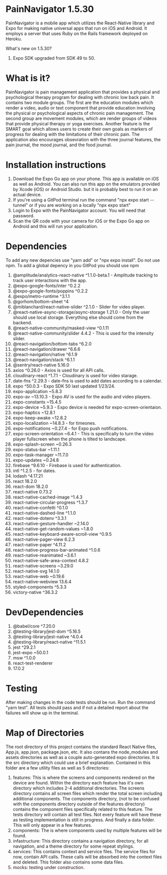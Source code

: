 # PainNavigator 1.5.30

PainNavigator is a mobile app which utilizes the React-Native library and Expo for making native universal apps that run on iOS and Android. It employs a server that uses Ruby on the Rails framework deployed on Heroku.

What's new on 1.5.30?
1. Expo SDK upgraded from SDK 49 to 50.

# What is it?

PainNavigator is pain management application that provides a physical and psychological therapy program for dealing with chronic low back pain. It contains two module groups. The first are the education modules which render a video, audio or text component that provide education involving the physical or psychological aspects of chronic pain management. The second group are movement modules, which are render groups of videos that provide physical therapy or yoga exercises. Another feature is the SMART goal which allows users to create their own goals as markers of progress for dealing with the limitations of their chronic pain. The application also encourages obsevration with the three journal features, the pain journal, the mood journal, and the food journal.

# Installation instructions

1. Download the Expo Go app on your phone. This app is available on iOS as well as Android. You can also run this app on the emulators provided by Xcode (iOS) or Android Studio. but it is probably best to run it on an actual device.
2. If you're using a GitPod terminal run the command "npx expo start --tunnel" or if you are working on a locally "npx expo start"
3. Login to Expo with the PainNavigator account. You will need that password. 
4. Scan the QR code with your camera for iOS or the Expo Go app on Android and this will run your application.

# Dependencies

To add any new depencies use "yarn add" or "npx expo install". Do not use npm.
To add a global depency in you GitPod you should use npm

1. @amplitude/analytics-react-native ^1.1.0-beta.1 - Amplitude tracking to track user interactions with the app.
2. @expo-google-fonts/inter ^0.2.2
3. @expo-google-fonts/poppins ^0.2.2
4. @expo/metro-runtime ^3.1.1
5. @gorhom/bottom-sheet ^4
6. @miblanchard/react-native-slider ^2.1.0 - Slider for video player.
7. @react-native-async-storage/async-storage 1.21.0 - Only the user should use local storage. Everything else should come from the backend.
8. @react-native-community/masked-view ^0.1.11
9. @react-native-community/slider 4.4.2 - This is used for the intensity slider.
10. @react-navigation/bottom-tabs ^6.2.0
11. @react-navigation/drawer ^6.6.6
12. @react-navigation/native ^6.1.9
13. @react-navigation/stack ^6.1.1
14. @sentry/react-native 5.16.0
15. axios ^0.26.0 - Axios is used for all API calls.
16. cloudinary-react ^1.7.1 - Cloudinary is used for video starage.
17. date-fns ^2.29.3 - date-fns is used to add dates according to a calendar.
18. expo ^50.0.3 - Expo SDK 50 last updated 1/23/24.
19. expo-application ~5.8.3
20. expo-av ~13.10.3 - Expo AV is used for the audio and video players.
21. expo-constants ~15.4.5
22. expo-device ~5.9.3 - Expo device is needed for expo-screen-orientaion.
23. expo-haptics ~12.8.1
24. expo-keep-awake ~12.8.2
25. expo-localization ~14.8.3 - for timeones.
26. expo-notifications ~0.27.4 - for Expo push notifications.
27. expo-screen-orientation ~6.4.1 - This is specifically to turn the video player fullscreen when the phone is tilted to landscape.
28. expo-splash-screen ~0.26.3
29. expo-status-bar ~1.11.1
30. expo-task-manager ~11.7.0
31. expo-updates ~0.24.8
32. firebase ^9.6.10 - Firebase is used for authentication.
33. intl ^1.2.5 - for dates.
34. lodash ^4.17.21
35. react 18.2.0
36. react-dom 18.2.0
37. react-native 0.73.2
38. react-native-cached-image ^1.4.3
39. react-native-circular-progress ^1.3.7
40. react-native-confetti ^0.1.0
41. react-native-dashed-line ^1.1.0
42. react-native-dotenv ^3.3.1
43. react-native-gesture-handler ~2.14.0
44. react-native-get-random-values ~1.8.0
45. react-native-keyboard-aware-scroll-view ^0.9.5
46. react-native-pager-view 6.2.3
47. react-native-paper ^4.11.2
48. react-native-progress-bar-animated ^1.0.6
49. react-native-reanimated ~3.6.1
50. react-native-safe-area-context 4.8.2
51. react-native-screens ~3.29.0
52. react-native-svg 14.1.0
53. react-native-web ~0.19.6
54. react-native-webview 13.6.4
55. styled-components ^5.3.3
56. victory-native ^36.3.2
    
# DevDependencies

1. @babel/core ^7.20.0
2. @testing-library/jest-dom ^5.16.5
3. @testing-library/jest-native ^4.0.4
4. @testing-library/react-native ^11.5.1
5. jest ^29.2.1
6. jest-expo ~50.0.1
7. msw ^1.0.0
8. react-test-renderer
9. 17.0.2
    
# Testing

After making changes in the code tests should be run. Run the command "yarn test". All tests should pass and if not a detailed report about the failures will show up in the terminal.

# Map of Directories

The root directory of this project contains the standard React Native files, App.js, app.json, package.json, etc. It also contans the node_modules and assets directories as well as a couple auto-generated expo directories. It is the src directory which could use a brief explanation. 
Contained in this folder are a few utility files as well as 5 directories:

1. features: This is where the screens and components rendered on the device are found. Within the directory each feature has it's own directory which includes 2-4 additional directories. The screens directory contains all screen files which render the total screen including additional components. The components directory, (not to be confused with the components directory outside of the features directory) contains the component files specifically related to this feature. The tests directory will contain all test files. Not every feature will have these as testing implementation is still in progress. And finally a data folder. This will only appear in a few features.
2. components: The is where components used by multiple features will be found.
3. infastructure: This directory contains a navigation directory, for all navigation, and a theme directory for some repeat stylings.
4. services: This contains context and service files. The service files for now, contain API calls. These calls will be absorbed into the context files and deleted. This folder also contains some data files.
5. mocks: testing under construction.
